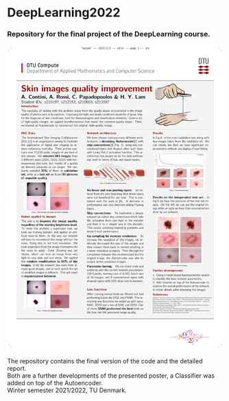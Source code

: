 # DeepLearning2022
### Repository for the final project of the DeepLearning course. <br>
![image](https://github.com/Contedigital/DeepLearning2022/blob/main/Deep_Learning_final_poster_V2-1.jpg)


The repository contains the final version of the code and the detailed report.<br>
Both are a further developments of the presented poster, a Classifier was added on top of the Autoencoder.<br>
Winter semester 2021/2022, TU Denmark.<br>
